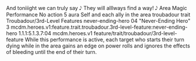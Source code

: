 <ability>
  <flavor>And toniiight we can truly say 𝅘𝅥𝅮 They will alllways find a way! 𝅘𝅥𝅮</flavor>
  <keywords>
    <keyword>Area</keyword>
    <keyword>Magic</keyword>
    <keyword>Performance</keyword>
  </keywords>
  <type>No action</type>
  <distance>5 aura</distance>
  <target>Self and each ally in the area</target>
  <metadata>
    <class>troubadour</class>
    <feature_type>trait</feature_type>
    <file_dpath>Troubadour/3rd-Level Features</file_dpath>
    <item_id>never-ending-hero</item_id>
    <item_index>04</item_index>
    <item_name>&quot;Never-Ending Hero&quot;</item_name>
    <level>3</level>
    <scc>mcdm.heroes.v1:feature.trait.troubadour.3rd-level-feature:never-ending-hero</scc>
    <scdc>1.1.1:5.1.3.7:04</scdc>
    <source>mcdm.heroes.v1</source>
    <type>feature/trait/troubadour/3rd-level-feature</type>
  </metadata>
  <effects>
    <effect type="mundane">While this performance is active, each target who starts their turn dying while in the area gains an edge on power rolls and ignores the effects of bleeding until the end of their turn.</effect>
  </effects>
</ability>
